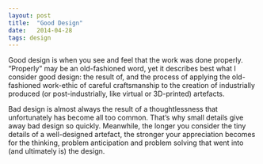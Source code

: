 ```yaml
---
layout: post
title:  "Good Design"
date:   2014-04-28
tags: design
---
```


Good design is when you see and feel that the work was done properly. “Properly” may be an old-fashioned word, yet it describes best what I consider good design: the result of, and the process of applying the old-fashioned work-ethic of careful craftsmanship to the creation of industrially produced (or post-industrially, like virtual or 3D-printed) artefacts.

Bad design is almost always the result of a thoughtlessness that unfortunately has become all too common. That’s why small details give away bad design so quickly. Meanwhile, the longer you consider the tiny details of a well-designed artefact, the stronger your appreciation becomes for the thinking, problem anticipation and problem solving that went into (and ultimately is) the design.
